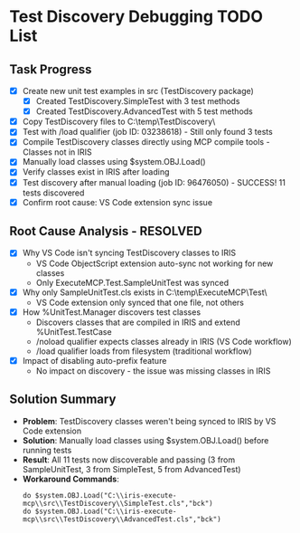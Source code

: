 # Test Discovery Debugging TODO List

## Task Progress
- [x] Create new unit test examples in src (TestDiscovery package)
  - [x] Created TestDiscovery.SimpleTest with 3 test methods
  - [x] Created TestDiscovery.AdvancedTest with 5 test methods
- [x] Copy TestDiscovery files to C:\temp\TestDiscovery\
- [x] Test with /load qualifier (job ID: 03238618) - Still only found 3 tests
- [x] Compile TestDiscovery classes directly using MCP compile tools - Classes not in IRIS
- [x] Manually load classes using $system.OBJ.Load() 
- [x] Verify classes exist in IRIS after loading
- [x] Test discovery after manual loading (job ID: 96476050) - SUCCESS! 11 tests discovered
- [x] Confirm root cause: VS Code extension sync issue

## Root Cause Analysis - RESOLVED
- [x] Why VS Code isn't syncing TestDiscovery classes to IRIS
  - VS Code ObjectScript extension auto-sync not working for new classes
  - Only ExecuteMCP.Test.SampleUnitTest was synced
- [x] Why only SampleUnitTest.cls exists in C:\temp\ExecuteMCP\Test\
  - VS Code extension only synced that one file, not others
- [x] How %UnitTest.Manager discovers test classes
  - Discovers classes that are compiled in IRIS and extend %UnitTest.TestCase
  - /noload qualifier expects classes already in IRIS (VS Code workflow)
  - /load qualifier loads from filesystem (traditional workflow)
- [x] Impact of disabling auto-prefix feature
  - No impact on discovery - the issue was missing classes in IRIS

## Solution Summary
- **Problem**: TestDiscovery classes weren't being synced to IRIS by VS Code extension
- **Solution**: Manually load classes using $system.OBJ.Load() before running tests
- **Result**: All 11 tests now discoverable and passing (3 from SampleUnitTest, 3 from SimpleTest, 5 from AdvancedTest)
- **Workaround Commands**:
  ```objectscript
  do $system.OBJ.Load("C:\\iris-execute-mcp\\src\\TestDiscovery\\SimpleTest.cls","bck")
  do $system.OBJ.Load("C:\\iris-execute-mcp\\src\\TestDiscovery\\AdvancedTest.cls","bck")
  ```
